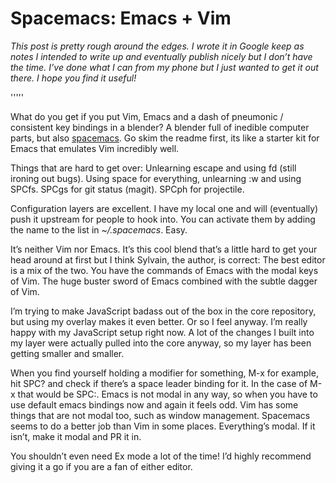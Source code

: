 # Spacemacs: Emacs + Vim

_This post is pretty rough around the edges. I wrote it in Google keep as notes I intended to write up and eventually publish nicely but I don’t have the time. I’ve done what I can from my phone but I just wanted to get it out there. I hope you find it useful!_

'''''

What do you get if you put Vim, Emacs and a dash of pneumonic / consistent key bindings in a blender? A blender full of inedible computer parts, but also [spacemacs](https://github.com/syl20bnr/spacemacs). Go skim the readme first, its like a starter kit for Emacs that emulates Vim incredibly well.

Things that are hard to get over: Unlearning escape and using fd (still ironing out bugs). Using space for everything, unlearning :w and using SPCfs. SPCgs for git status (magit). SPCph for projectile.

Configuration layers are excellent. I have my local one and will (eventually) push it upstream for people to hook into. You can activate them by adding the name to the list in _~/.spacemacs_. Easy.

It’s neither Vim nor Emacs. It’s this cool blend that’s a little hard to get your head around at first but I think Sylvain, the author, is correct: The best editor is a mix of the two. You have the commands of Emacs with the modal keys of Vim. The huge buster sword of Emacs combined with the subtle dagger of Vim.

I’m trying to make JavaScript badass out of the box in the core repository, but using my overlay makes it even better. Or so I feel anyway. I’m really happy with my JavaScript setup right now. A lot of the changes I built into my layer were actually pulled into the core anyway, so my layer has been getting smaller and smaller.

When you find yourself holding a modifier for something, M-x for example, hit SPC? and check if there’s a space leader binding for it. In the case of M-x that would be SPC:. Emacs is not modal in any way, so when you have to use default emacs bindings now and again it feels odd. Vim has some things that are not modal too, such as window management. Spacemacs seems to do a better job than Vim in some places. Everything’s modal. If it isn’t, make it modal and PR it in.

You shouldn’t even need Ex mode a lot of the time! I’d highly recommend giving it a go if you are a fan of either editor.
